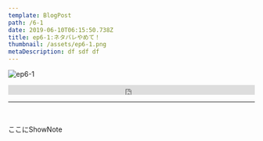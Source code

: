 ```yaml
---  
template: BlogPost  
path: /6-1
date: 2019-06-10T06:15:50.738Z  
title: ep6-1:ネタバレやめて！
thumbnail: /assets/ep6-1.png
metaDescription: df sdf df  
---  
```

![ep6-1](/assets/ep6-1.png)  
<iframe width="100%" height="20" scrolling="no" frameborder="no" allow="autoplay" src="https://w.soundcloud.com/player/?url=https%3A//api.soundcloud.com/tracks/591380937&color=%23ff5500&inverse=false&auto_play=false&show_user=true"></iframe>


</br>


***


</br>

ここにShowNote